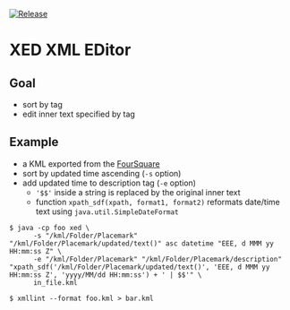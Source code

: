 [![Release](https://jitpack.io/v/umjammer/vavi-apps-xed.svg)](https://jitpack.io/#umjammer/vavi-apps-xed)

# XED XML EDitor

## Goal

* sort by tag
* edit inner text specified by tag

## Example

* a KML exported from the [FourSquare](https://ja.foursquare.com/feeds/)
 * sort by updated time ascending (`-s` option)
 * add updated time to description tag (`-e` option)
    * `'$$'` inside a string is replaced by the original inner text
    * function `xpath_sdf(xpath, format1, format2)` reformats date/time text using `java.util.SimpleDateFormat`

```shell
$ java -cp foo xed \
      -s "/kml/Folder/Placemark" "/kml/Folder/Placemark/updated/text()" asc datetime "EEE, d MMM yy HH:mm:ss Z" \
      -e "/kml/Folder/Placemark" "/kml/Folder/Placemark/description" "xpath_sdf('/kml/Folder/Placemark/updated/text()', 'EEE, d MMM yy HH:mm:ss Z', 'yyyy/MM/dd HH:mm:ss') + ' | $$'" \
      in_file.kml
```

```
$ xmllint --format foo.kml > bar.kml
```
